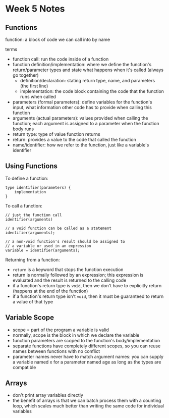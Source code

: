 # Week 5 Notes

## Functions

function: a block of code we can call into by name

terms

- function call: run the code inside of a function
- function definition/implementation: where we define
  the function's return/parameter types and state what
  happens when it's called (always go together)
  - definition/declaration: stating return type, name,
    and parameters (the first line)
  - implementation: the code block containing the code
    that the function runs when called
- parameters (formal parameters): define variables for the
  function's input, what information other code has to
  provide when calling this function
- arguments (actual parameters): values provided when
  calling the function; each argument is assigned to a
  parameter when the function body runs
- return type: type of value function returns
- return: provides a value to the code that called the
  function
- name/identifier: how we refer to the function, just like
  a variable's identifier

## Using Functions

To define a function:

```
type identifier(parameters) {
    implementation
}
```

To call a function:

```
// just the function call
identifier(arguments)

// a void function can be called as a statement
identifier(arguments);

// a non-void function's result should be assigned to
// a variable or used in an expression
variable = identifier(arguments);
```

Returning from a function:

- `return` is a keyword that stops the function execution
- return is normally followed by an expression; this expression
  is evaluated and the result is returned to the calling code
- if a function's return type is `void`, then we don't have
  to explicitly return (happens at the end of the function)
- if a function's return type isn't `void`, then it must be
  guaranteed to return a value of that type

## Variable Scope

- scope = part of the program a variable is valid
- normally, scope is the block in which we declare the variable
- function parameters are scoped to the function's body/implementation
- separate functions have completely different scopes, so you can
  reuse names between functions with no conflict
- parameter names never have to match argument names: you can supply
  a variable named x for a parameter named age as long as the types
  are compatible

## Arrays

- don't print array variables directly
- the benefit of arrays is that we can batch process them with a counting loop,
  which scales much better than writing the same code for individual variables


